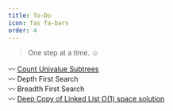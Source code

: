 ```yaml
---
title: To-Do
icon: fas fa-bars
order: 4
---
```


> One step at a time. :relaxed:

:wavy_dash: [Count Univalue Subtrees](https://leetcode.com/explore/learn/card/data-structure-tree/17/solve-problems-recursively/538/)  
:wavy_dash: Depth First Search  
:wavy_dash: Breadth First Search  
:wavy_dash: [Deep Copy of Linked List O(1) space solution](https://leetcode.com/problems/copy-list-with-random-pointer/)  
